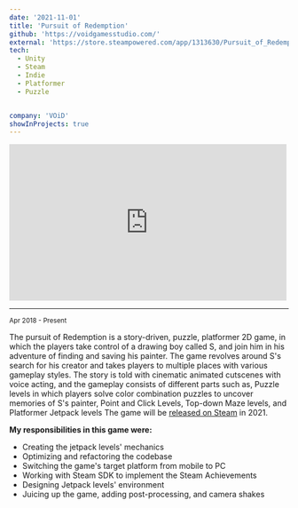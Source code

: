```yaml
---
date: '2021-11-01'
title: 'Pursuit of Redemption'
github: 'https://voidgamesstudio.com/'
external: 'https://store.steampowered.com/app/1313630/Pursuit_of_Redemption/'
tech:
  - Unity
  - Steam
  - Indie
  - Platformer
  - Puzzle


company: 'VOiD'
showInProjects: true
---
```


<iframe width="500" height="282" src="https://www.youtube.com/embed/phSCBhOQzfc" frameborder="0" allow=" clipboard-write; encrypted-media; gyroscope; picture-in-picture" allowfullscreen></iframe>

--- 
<small>Apr 2018 - Present</small>

The pursuit of Redemption is a story-driven, puzzle, platformer 2D game, in which the players take control of a drawing boy called S, and join him in his adventure of finding and saving his painter.
The game revolves around S's search for his creator and takes players to multiple places with various gameplay styles.
The story is told with cinematic animated cutscenes with voice acting, and the gameplay consists of different parts such as, Puzzle levels in which players solve color combination puzzles to uncover memories of S's painter, Point and Click Levels, Top-down Maze levels, and Platformer Jetpack levels
The game will be [released on Steam](https://store.steampowered.com/app/1313630/) in 2021.


**My responsibilities in this game were:**
- Creating the jetpack levels' mechanics
- Optimizing and refactoring the codebase
- Switching the game's target platform from mobile to PC
- Working with Steam SDK to implement the Steam Achievements
- Designing Jetpack levels' environment 
- Juicing up the game, adding post-processing, and camera shakes
